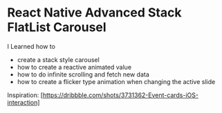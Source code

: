 # React Native Advanced Stack FlatList Carousel

I Learned how to 
- create a stack style carousel
- how to create a reactive animated value
- how to do infinite scrolling and fetch new data
- how to create a flicker type animation when changing the active slide

Inspiration: [https://dribbble.com/shots/3731362-Event-cards-iOS-interaction]